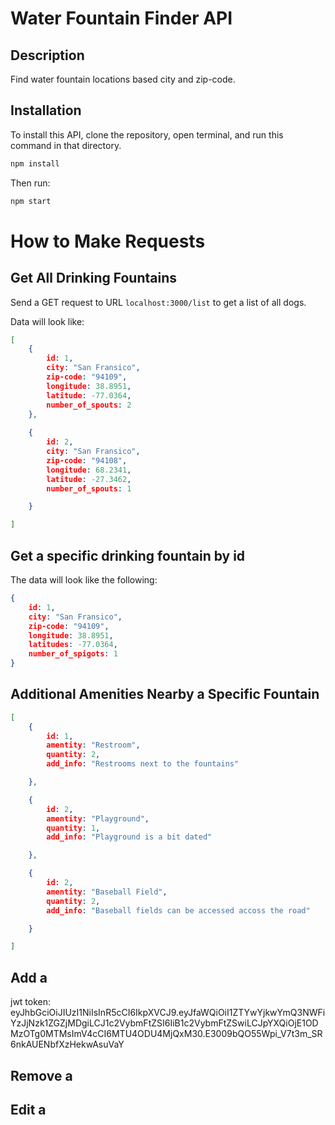 # Water Fountain Finder API

## Description

Find water fountain locations based city and zip-code.

## Installation

To install this API, clone the repository, open terminal, and run this command in that directory. 

```bash
npm install
```

Then run: 
```js
npm start
```

# How to Make Requests

## Get All Drinking Fountains 

Send a GET request to URL `localhost:3000/list` to get a list of all dogs.

Data will look like:

```json
[
    {
        id: 1, 
        city: "San Fransico",
        zip-code: "94109", 
        longitude: 38.8951,
        latitude: -77.0364,
        number_of_spouts: 2
    }, 
    
    {
        id: 2, 
        city: "San Fransico",
        zip-code: "94108", 
        longitude: 68.2341,
        latitude: -27.3462,
        number_of_spouts: 1

    }

]
```

## Get a specific drinking fountain by id 

The data will look like the following:

```json
{
    id: 1, 
    city: "San Fransico",
    zip-code: "94109", 
    longitude: 38.8951,
    latitudes: -77.0364,
    number_of_spigots: 1
}
```

## Additional Amenities Nearby a Specific Fountain

```json
[
    {
        id: 1, 
        amentity: "Restroom",
        quantity: 2,
        add_info: "Restrooms next to the fountains"

    },

    {
        id: 2, 
        amentity: "Playground",
        quantity: 1,
        add_info: "Playground is a bit dated"

    },

    {
        id: 2, 
        amentity: "Baseball Field",
        quantity: 2,
        add_info: "Baseball fields can be accessed accoss the road"

    }

]
```

## Add a 

jwt token: 
eyJhbGciOiJIUzI1NiIsInR5cCI6IkpXVCJ9.eyJfaWQiOiI1ZTYwYjkwYmQ3NWFiYzJjNzk1ZGZjMDgiLCJ1c2VybmFtZSI6IiB1c2VybmFtZSwiLCJpYXQiOjE1ODMzOTg0MTMsImV4cCI6MTU4ODU4MjQxM30.E3009bQO55Wpi_V7t3m_SR6nkAUENbfXzHekwAsuVaY

## Remove a 

## Edit a 